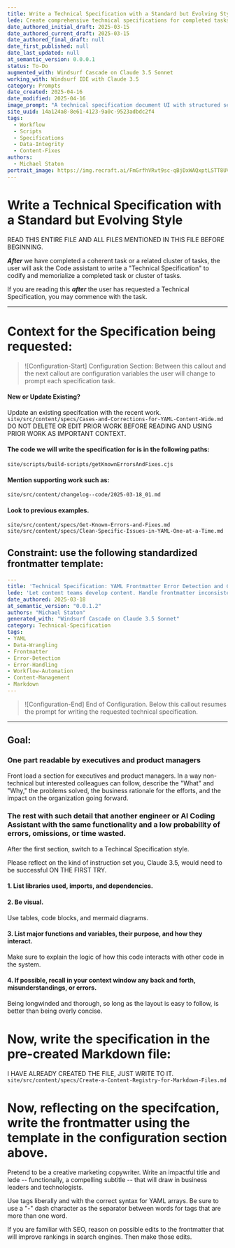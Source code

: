 ```yaml
---
title: Write a Technical Specification with a Standard but Evolving Style
lede: Create comprehensive technical specifications for completed tasks and features
date_authored_initial_draft: 2025-03-15
date_authored_current_draft: 2025-03-15
date_authored_final_draft: null
date_first_published: null
date_last_updated: null
at_semantic_version: 0.0.0.1
status: To-Do
augmented_with: Windsurf Cascade on Claude 3.5 Sonnet
working_with: Windsurf IDE with Claude 3.5
category: Prompts
date_created: 2025-04-16
date_modified: 2025-04-16
image_prompt: "A technical specification document UI with structured sections, flowcharts, and diagrams. Visuals include checklist icons, architecture sketches, and a collaborative workspace, symbolizing thorough planning and clear documentation."
site_uuid: 14a124a8-8e61-4123-9a0c-9523adbdc2f4
tags:
  - Workflow
  - Scripts
  - Specifications
  - Data-Integrity
  - Content-Fixes
authors:
  - Michael Staton
portrait_image: https://img.recraft.ai/FmGrfhVRvt9sc-qBjDxWAQxptLSTT8UV_eL1xKLfP0w/rs:fit:1024:2048:0/raw:1/plain/abs://external/images/37949159-80bf-4fa9-8180-5c1d0606b167
---
```

# Write a Technical Specification with a Standard but Evolving Style

READ THIS ENTIRE FILE AND ALL FILES MENTIONED IN THIS FILE BEFORE BEGINNING. 

**_After_** we have completed a coherent task or a related cluster of tasks, the user will ask the Code assistant to write a "Technical Specification" to codify and memorialize a completed task or cluster of tasks. 

If you are reading this **_after_** the user has requested a Technical Specification, you may commence with the task.  

***
# Context for the Specification being requested:
>![Configuration-Start] Configuration Section:
> Between this callout and the next callout are configuration variables the user will change to prompt each specification task.

#### New or Update Existing?
Update an existing specifcation with the recent work. 
`site/src/content/specs/Cases-and-Corrections-for-YAML-Content-Wide.md`
DO NOT DELETE OR EDIT PRIOR WORK BEFORE READING AND USING PRIOR WORK AS IMPORTANT CONTEXT.

#### The code we will write the specification for is in the following paths:

`site/scripts/build-scripts/getKnownErrorsAndFixes.cjs`


#### Mention supporting work such as:
`site/src/content/changelog--code/2025-03-18_01.md`



#### Look to previous examples.  

`site/src/content/specs/Get-Known-Errors-and-Fixes.md`
`site/src/content/specs/Clean-Specific-Issues-in-YAML-One-at-a-Time.md`

## Constraint: use the following standardized frontmatter template:
```yaml
---
title: 'Technical Specification: YAML Frontmatter Error Detection and Correction System.'
lede: 'Let content teams develop content. Handle frontmatter inconsistencies gracefully for a seamless user experience.'
date_authored: 2025-03-18
at_semantic_version: "0.0.1.2"
authors: "Michael Staton"
generated_with: "Windsurf Cascade on Claude 3.5 Sonnet"
category: Technical-Specification
tags: 
- YAML
- Data-Wrangling
- Frontmatter 
- Error-Detection
- Error-Handling 
- Workflow-Automation 
- Content-Management 
- Markdown
---
```

>![Configuration-End] End of Configuration.
> Below this callout resumes the prompt for writing the requested technical specification.

***

## Goal:

### One part readable by executives and product managers 
Front load a section for executives and product managers. In a way non-technical but interested colleagues can follow, describe the "What" and "Why," the problems solved, the business rationale for the efforts, and the impact on the organization going forward. 

### The rest with such detail that another engineer or AI Coding Assistant with the same functionality and a low probability of errors, omissions, or time wasted.
After the first section, switch to a Techincal Specification style. 

Please reflect on the kind of instruction set you, Claude 3.5, would need to be successful ON THE FIRST TRY.  

#### 1. List libraries used, imports, and dependencies. 

#### 2. Be visual. 
Use tables, code blocks, and mermaid diagrams. 

#### 3. List major functions and variables, their purpose, and how they interact. 

Make sure to explain the logic of how this code interacts with other code in the system. 

#### 4. If possible, recall in your context window any back and forth, misunderstandings, or errors. 

Being longwinded and thorough, so long as the layout is easy to follow, is better than being overly concise. 

# Now, write the specification in the pre-created Markdown file:

I HAVE ALREADY CREATED THE FILE, JUST WRITE TO IT.
`site/src/content/specs/Create-a-Content-Registry-for-Markdown-Files.md`

# Now, reflecting on the specifcation, write the frontmatter using the template in the configuration section above.

Pretend to be a creative marketing copywriter. Write an impactful title and lede -- functionally, a compelling subtitle -- that will draw in business leaders and technologists.

Use tags liberally and with the correct syntax for YAML arrays. Be sure to use a "-" dash character as the separator between words for tags that are more than one word. 

If you are familiar with SEO, reason on possible edits to the frontmatter that will improve rankings in search engines. Then make those edits.
